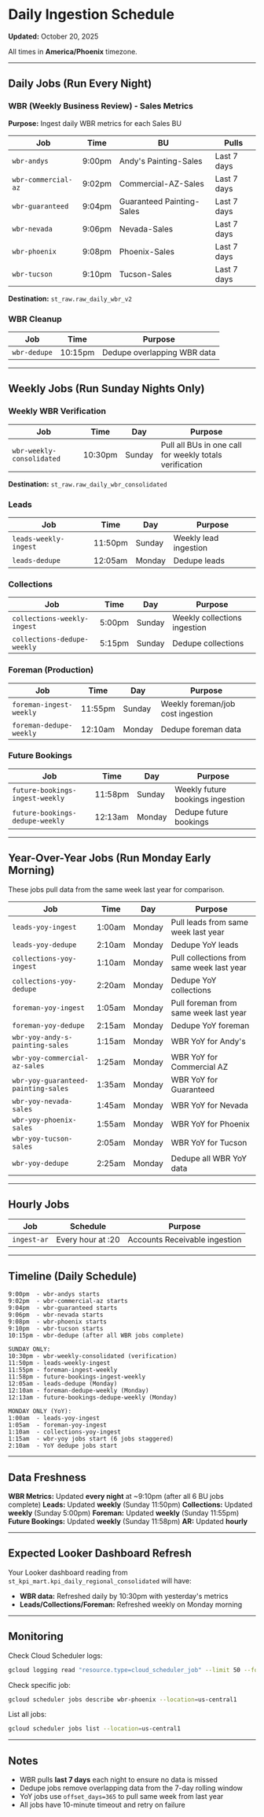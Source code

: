 # Daily Ingestion Schedule

**Updated:** October 20, 2025

All times in **America/Phoenix** timezone.

---

## Daily Jobs (Run Every Night)

### WBR (Weekly Business Review) - Sales Metrics
**Purpose:** Ingest daily WBR metrics for each Sales BU

| Job | Time | BU | Pulls |
|---|---|---|---|
| `wbr-andys` | 9:00pm | Andy's Painting-Sales | Last 7 days |
| `wbr-commercial-az` | 9:02pm | Commercial-AZ-Sales | Last 7 days |
| `wbr-guaranteed` | 9:04pm | Guaranteed Painting-Sales | Last 7 days |
| `wbr-nevada` | 9:06pm | Nevada-Sales | Last 7 days |
| `wbr-phoenix` | 9:08pm | Phoenix-Sales | Last 7 days |
| `wbr-tucson` | 9:10pm | Tucson-Sales | Last 7 days |

**Destination:** `st_raw.raw_daily_wbr_v2`

### WBR Cleanup
| Job | Time | Purpose |
|---|---|---|
| `wbr-dedupe` | 10:15pm | Dedupe overlapping WBR data |

---

## Weekly Jobs (Run Sunday Nights Only)

### Weekly WBR Verification
| Job | Time | Day | Purpose |
|---|---|---|---|
| `wbr-weekly-consolidated` | 10:30pm | Sunday | Pull all BUs in one call for weekly totals verification |

**Destination:** `st_raw.raw_daily_wbr_consolidated`

### Leads
| Job | Time | Day | Purpose |
|---|---|---|---|
| `leads-weekly-ingest` | 11:50pm | Sunday | Weekly lead ingestion |
| `leads-dedupe` | 12:05am | Monday | Dedupe leads |

### Collections
| Job | Time | Day | Purpose |
|---|---|---|---|
| `collections-weekly-ingest` | 5:00pm | Sunday | Weekly collections ingestion |
| `collections-dedupe-weekly` | 5:15pm | Sunday | Dedupe collections |

### Foreman (Production)
| Job | Time | Day | Purpose |
|---|---|---|---|
| `foreman-ingest-weekly` | 11:55pm | Sunday | Weekly foreman/job cost ingestion |
| `foreman-dedupe-weekly` | 12:10am | Monday | Dedupe foreman data |

### Future Bookings
| Job | Time | Day | Purpose |
|---|---|---|---|
| `future-bookings-ingest-weekly` | 11:58pm | Sunday | Weekly future bookings ingestion |
| `future-bookings-dedupe-weekly` | 12:13am | Monday | Dedupe future bookings |

---

## Year-Over-Year Jobs (Run Monday Early Morning)

These jobs pull data from the same week last year for comparison.

| Job | Time | Day | Purpose |
|---|---|---|---|
| `leads-yoy-ingest` | 1:00am | Monday | Pull leads from same week last year |
| `leads-yoy-dedupe` | 2:10am | Monday | Dedupe YoY leads |
| `collections-yoy-ingest` | 1:10am | Monday | Pull collections from same week last year |
| `collections-yoy-dedupe` | 2:20am | Monday | Dedupe YoY collections |
| `foreman-yoy-ingest` | 1:05am | Monday | Pull foreman from same week last year |
| `foreman-yoy-dedupe` | 2:15am | Monday | Dedupe YoY foreman |
| `wbr-yoy-andy-s-painting-sales` | 1:15am | Monday | WBR YoY for Andy's |
| `wbr-yoy-commercial-az-sales` | 1:25am | Monday | WBR YoY for Commercial AZ |
| `wbr-yoy-guaranteed-painting-sales` | 1:35am | Monday | WBR YoY for Guaranteed |
| `wbr-yoy-nevada-sales` | 1:45am | Monday | WBR YoY for Nevada |
| `wbr-yoy-phoenix-sales` | 1:55am | Monday | WBR YoY for Phoenix |
| `wbr-yoy-tucson-sales` | 2:05am | Monday | WBR YoY for Tucson |
| `wbr-yoy-dedupe` | 2:25am | Monday | Dedupe all WBR YoY data |

---

## Hourly Jobs

| Job | Schedule | Purpose |
|---|---|---|
| `ingest-ar` | Every hour at :20 | Accounts Receivable ingestion |

---

## Timeline (Daily Schedule)

```
9:00pm  - wbr-andys starts
9:02pm  - wbr-commercial-az starts
9:04pm  - wbr-guaranteed starts
9:06pm  - wbr-nevada starts
9:08pm  - wbr-phoenix starts
9:10pm  - wbr-tucson starts
10:15pm - wbr-dedupe (after all WBR jobs complete)

SUNDAY ONLY:
10:30pm - wbr-weekly-consolidated (verification)
11:50pm - leads-weekly-ingest
11:55pm - foreman-ingest-weekly
11:58pm - future-bookings-ingest-weekly
12:05am - leads-dedupe (Monday)
12:10am - foreman-dedupe-weekly (Monday)
12:13am - future-bookings-dedupe-weekly (Monday)

MONDAY ONLY (YoY):
1:00am  - leads-yoy-ingest
1:05am  - foreman-yoy-ingest
1:10am  - collections-yoy-ingest
1:15am  - wbr-yoy jobs start (6 jobs staggered)
2:10am  - YoY dedupe jobs start
```

---

## Data Freshness

**WBR Metrics:** Updated **every night** at ~9:10pm (after all 6 BU jobs complete)
**Leads:** Updated **weekly** (Sunday 11:50pm)
**Collections:** Updated **weekly** (Sunday 5:00pm)
**Foreman:** Updated **weekly** (Sunday 11:55pm)
**Future Bookings:** Updated **weekly** (Sunday 11:58pm)
**AR:** Updated **hourly**

---

## Expected Looker Dashboard Refresh

Your Looker dashboard reading from `st_kpi_mart.kpi_daily_regional_consolidated` will have:

- **WBR data:** Refreshed daily by 10:30pm with yesterday's metrics
- **Leads/Collections/Foreman:** Refreshed weekly on Monday morning

---

## Monitoring

Check Cloud Scheduler logs:
```bash
gcloud logging read "resource.type=cloud_scheduler_job" --limit 50 --format json
```

Check specific job:
```bash
gcloud scheduler jobs describe wbr-phoenix --location=us-central1
```

List all jobs:
```bash
gcloud scheduler jobs list --location=us-central1
```

---

## Notes

- WBR pulls **last 7 days** each night to ensure no data is missed
- Dedupe jobs remove overlapping data from the 7-day rolling window
- YoY jobs use `offset_days=365` to pull same week from last year
- All jobs have 10-minute timeout and retry on failure
